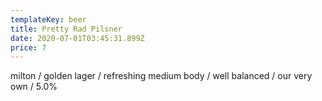 ```yaml
---
templateKey: beer
title: Pretty Rad Pilsner
date: 2020-07-01T03:45:31.899Z
price: 7
---
```


milton / golden lager / refreshing medium body / well balanced / our very own / 5.0%
